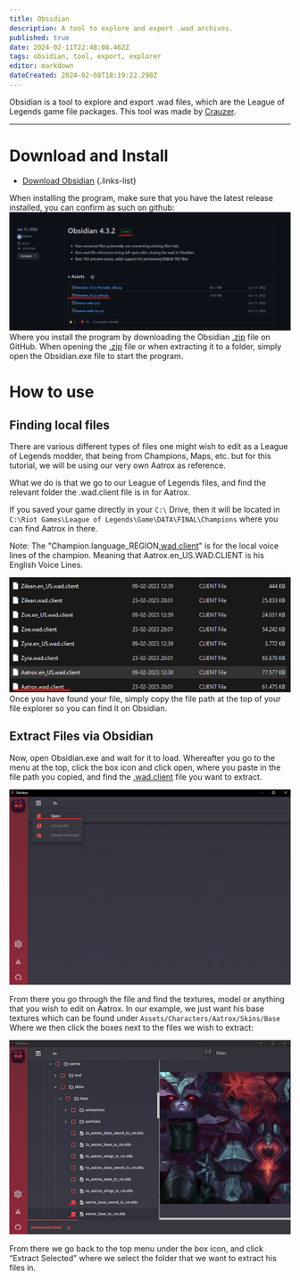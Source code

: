 ```yaml
---
title: Obsidian
description: A tool to explore and export .wad archives.
published: true
date: 2024-02-11T22:48:08.462Z
tags: obsidian, tool, export, explorer
editor: markdown
dateCreated: 2024-02-08T18:19:22.298Z
---
```


Obsidian is a tool to explore and export .wad files, which are the League of Legends game file packages. This tool was made by [Crauzer](https://github.com/Crauzer).

---

# Download and Install

- [Download Obsidian](https://github.com/Crauzer/Obsidian/releases)
{.links-list}

When installing the program, make sure that you have the latest release installed, you can confirm as such on github:
![githubobsidian.webp](/user-pictures/vector/new-post-guide/githubobsidian.webp)
Where you install the program by downloading the Obsidian [.zip](/specific-guide/filetypes#zip) file on GitHub.
When opening the [.zip](/specific-guide/filetypes#zip) file or when extracting it to a folder, simply open the Obsidian.exe file to start the program.

# How to use

## Finding local files

There are various different types of files one might wish to edit as a League of Legends modder, that being from Champions, Maps, etc. but for this tutorial, we will be using our very own Aatrox as reference. 


What we do is that we go to our League of Legends files, and find the relevant folder the .wad.client file is in for Aatrox.

If you saved your game directly in your `C:\` Drive, then it will be located in `C:\Riot Games\League of Legends\Game\DATA\FINAL\Champions` where you can find Aatrox in there.

Note: The "Champion.language_REGION[.wad.client](/specific-guide/filetypes#wadclient)" is for the local voice lines of the champion. Meaning that Aatrox.en_US.WAD.CLIENT is his English Voice Lines.

![finding_files.webp](/user-pictures/vector/new-post-guide/finding_files.webp)
Once you have found your file, simply copy the file path at the top of your file explorer so you can find it on Obsidian.

## Extract Files via Obsidian

Now, open Obsidian.exe and wait for it to load. Whereafter you go to the menu at the top, click the box icon and click open, where you paste in the file path you copied, and find the [.wad.client](/specific-guide/filetypes#wadclient) file you want to extract.

![open.webp](/user-pictures/vector/new-post-guide/open.webp)


From there you go through the file and find the textures, model or anything that you wish to edit on Aatrox. In our example, we just want his base textures which can be found under `Assets/Characters/Aatrox/Skins/Base`
Where we then click the boxes next to the files we wish to extract:

![extract.webp](/user-pictures/vector/new-post-guide/extract.webp)

From there we go back to the top menu under the box icon, and click “Extract Selected” where we select the folder that we want to extract his files in. 